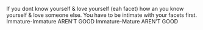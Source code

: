 If you dont know yourself & love yourself (eah facet) how an you know yourself & love someone else.
You have to be intimate with your facets first.
Immature-Immature AREN’T GOOD
Immature-Mature AREN’T GOOD 
